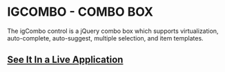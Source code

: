 # IGCOMBO - COMBO BOX 
The igCombo control is a jQuery combo box which supports virtualization, auto-complete, auto-suggest, multiple selection, and item templates.
## [See It In a Live Application](http://aarvitech.com/Research/IGCOMBO/igniteui/)
